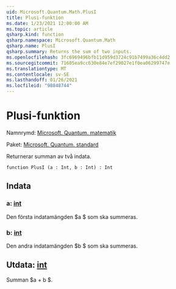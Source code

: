 ```yaml
---
uid: Microsoft.Quantum.Math.PlusI
title: Plusi-funktion
ms.date: 1/23/2021 12:00:00 AM
ms.topic: article
qsharp.kind: function
qsharp.namespace: Microsoft.Quantum.Math
qsharp.name: PlusI
qsharp.summary: Returns the sum of two inputs.
ms.openlocfilehash: 3fc6969496bfb11d959d3724c91b7499a36c4dd2
ms.sourcegitcommit: 71605ea9cc630e84e7ef29027e1f0ea06299747e
ms.translationtype: MT
ms.contentlocale: sv-SE
ms.lasthandoff: 01/26/2021
ms.locfileid: "98848744"
---
```

# <a name="plusi-function"></a>Plusi-funktion

Namnrymd: [Microsoft. Quantum. matematik](xref:Microsoft.Quantum.Math)

Paket: [Microsoft. Quantum. standard](https://nuget.org/packages/Microsoft.Quantum.Standard)


Returnerar summan av två indata.

```qsharp
function PlusI (a : Int, b : Int) : Int
```


## <a name="input"></a>Indata

### <a name="a--int"></a>a: [int](xref:microsoft.quantum.lang-ref.int)

Den första indatamängden $a $ som ska summeras.


### <a name="b--int"></a>b: [int](xref:microsoft.quantum.lang-ref.int)

Den andra indatamängden $b $ som ska summeras.



## <a name="output--int"></a>Utdata: [int](xref:microsoft.quantum.lang-ref.int)

Summan $a + b $.